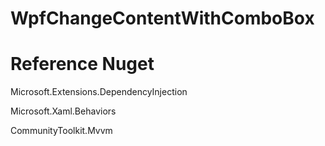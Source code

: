 # WpfChangeContentWithComboBox

# Reference Nuget
Microsoft.Extensions.DependencyInjection

Microsoft.Xaml.Behaviors

CommunityToolkit.Mvvm


